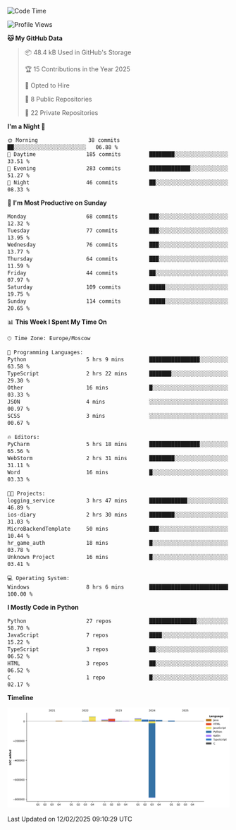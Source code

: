 <!--START_SECTION:waka-->
![Code Time](http://img.shields.io/badge/Code%20Time-602%20hrs%205%20mins-blue)

![Profile Views](http://img.shields.io/badge/Profile%20Views-1-blue)

**🐱 My GitHub Data** 

> 📦 48.4 kB Used in GitHub's Storage 
 > 
> 🏆 15 Contributions in the Year 2025
 > 
> 💼 Opted to Hire
 > 
> 📜 8 Public Repositories 
 > 
> 🔑 22 Private Repositories 
 > 
**I'm a Night 🦉** 

```text
🌞 Morning                38 commits          ██░░░░░░░░░░░░░░░░░░░░░░░   06.88 % 
🌆 Daytime                185 commits         ████████░░░░░░░░░░░░░░░░░   33.51 % 
🌃 Evening                283 commits         █████████████░░░░░░░░░░░░   51.27 % 
🌙 Night                  46 commits          ██░░░░░░░░░░░░░░░░░░░░░░░   08.33 % 
```
📅 **I'm Most Productive on Sunday** 

```text
Monday                   68 commits          ███░░░░░░░░░░░░░░░░░░░░░░   12.32 % 
Tuesday                  77 commits          ███░░░░░░░░░░░░░░░░░░░░░░   13.95 % 
Wednesday                76 commits          ███░░░░░░░░░░░░░░░░░░░░░░   13.77 % 
Thursday                 64 commits          ███░░░░░░░░░░░░░░░░░░░░░░   11.59 % 
Friday                   44 commits          ██░░░░░░░░░░░░░░░░░░░░░░░   07.97 % 
Saturday                 109 commits         █████░░░░░░░░░░░░░░░░░░░░   19.75 % 
Sunday                   114 commits         █████░░░░░░░░░░░░░░░░░░░░   20.65 % 
```


📊 **This Week I Spent My Time On** 

```text
🕑︎ Time Zone: Europe/Moscow

💬 Programming Languages: 
Python                   5 hrs 9 mins        ████████████████░░░░░░░░░   63.58 % 
TypeScript               2 hrs 22 mins       ███████░░░░░░░░░░░░░░░░░░   29.30 % 
Other                    16 mins             █░░░░░░░░░░░░░░░░░░░░░░░░   03.33 % 
JSON                     4 mins              ░░░░░░░░░░░░░░░░░░░░░░░░░   00.97 % 
SCSS                     3 mins              ░░░░░░░░░░░░░░░░░░░░░░░░░   00.67 % 

🔥 Editors: 
PyCharm                  5 hrs 18 mins       ████████████████░░░░░░░░░   65.56 % 
WebStorm                 2 hrs 31 mins       ████████░░░░░░░░░░░░░░░░░   31.11 % 
Word                     16 mins             █░░░░░░░░░░░░░░░░░░░░░░░░   03.33 % 

🐱‍💻 Projects: 
logging_service          3 hrs 47 mins       ████████████░░░░░░░░░░░░░   46.89 % 
ios-diary                2 hrs 30 mins       ████████░░░░░░░░░░░░░░░░░   31.03 % 
MicroBackendTemplate     50 mins             ███░░░░░░░░░░░░░░░░░░░░░░   10.44 % 
hr_game_auth             18 mins             █░░░░░░░░░░░░░░░░░░░░░░░░   03.78 % 
Unknown Project          16 mins             █░░░░░░░░░░░░░░░░░░░░░░░░   03.41 % 

💻 Operating System: 
Windows                  8 hrs 6 mins        █████████████████████████   100.00 % 
```

**I Mostly Code in Python** 

```text
Python                   27 repos            ███████████████░░░░░░░░░░   58.70 % 
JavaScript               7 repos             ████░░░░░░░░░░░░░░░░░░░░░   15.22 % 
TypeScript               3 repos             ██░░░░░░░░░░░░░░░░░░░░░░░   06.52 % 
HTML                     3 repos             ██░░░░░░░░░░░░░░░░░░░░░░░   06.52 % 
C                        1 repo              █░░░░░░░░░░░░░░░░░░░░░░░░   02.17 % 
```



**Timeline**

![Lines of Code chart](https://raw.githubusercontent.com/adlemx/adlemx/main/assets/bar_graph.png)


 Last Updated on 12/02/2025 09:10:29 UTC
<!--END_SECTION:waka-->

